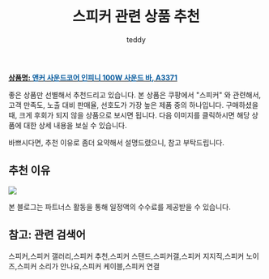 ﻿---
layout: post
title:  "스피커 관련 상품 추천"
author: teddy
categories: [ 가구/인테리어 ]
tags: [스피커,스피커 갤러리,스피커 추천,스피커 스탠드,스피커갤,스피커 지지직,스피커 노이즈,스피커 소리가 안나요,스피커 케이블,스피커 연결]
image: https://static.coupangcdn.com/image/retail/images/2019/06/28/17/9/2a02ce44-8742-4985-97c5-b2e7743f6a9b.jpg 
description: "쿠팡에서 스피커 관련 상품으로 가장 고객 선호도가 높은 제품 중 하나입니다."
---

<a href="https://link.coupang.com/re/AFFSDP?lptag=AF3256674&pageKey=247910963&itemId=784862920&vendorItemId=4988213253&traceid=V0-153-9f91a99cb9dbe831"><b>상품명: <font color='#01579B'>앤커 사운드코어 인피니 100W 사운드 바, A3371</font></b></a>

좋은 상품만 선별해서 추천드리고 있습니다.
본 상품은 쿠팡에서 "스피커" 와 관련해서, 고객 만족도, 노출 대비 판매율, 선호도가 가장 높은 제품 중의 하나입니다.
구매하셨을 때, 크게 후회가 되지 않을 상품으로 보시면 됩니다. 
다음 이미지를 클릭하시면 해당 상품에 대한 상세 내용을 보실 수 있습니다.

바쁘시다면, 추천 이유로 좀더 요약해서 설명드렸으니, 참고 부탁드립니다.

## 추천 이유 

<a href="https://link.coupang.com/re/AFFSDP?lptag=AF3256674&pageKey=247910963&itemId=784862920&vendorItemId=4988213253&traceid=V0-153-9f91a99cb9dbe831"><img src="https://thumbnail10.coupangcdn.com/thumbnails/remote/q89/image/retail/images/16154809766768851-8c9d4855-1f95-4c12-b0dd-d993afa1bd14.jpg"></a> 

본 블로그는 파트너스 활동을 통해 일정액의 수수료를 제공받을 수 있습니다.

## 참고: 관련 검색어    
스피커,스피커 갤러리,스피커 추천,스피커 스탠드,스피커갤,스피커 지지직,스피커 노이즈,스피커 소리가 안나요,스피커 케이블,스피커 연결